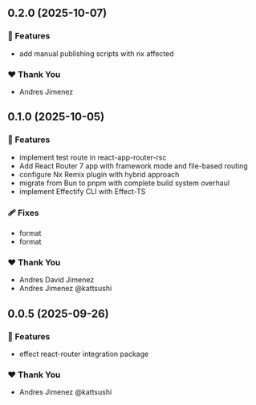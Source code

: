 ## 0.2.0 (2025-10-07)

### 🚀 Features

- add manual publishing scripts with nx affected

### ❤️ Thank You

- Andres Jimenez

## 0.1.0 (2025-10-05)

### 🚀 Features

- implement test route in react-app-router-rsc
- Add React Router 7 app with framework mode and file-based routing
- configure Nx Remix plugin with hybrid approach
- migrate from Bun to pnpm with complete build system overhaul
- implement Effectify CLI with Effect-TS

### 🩹 Fixes

- format
- format

### ❤️ Thank You

- Andres David Jimenez
- Andres Jimenez @kattsushi

## 0.0.5 (2025-09-26)

### 🚀 Features

- effect react-router integration package

### ❤️ Thank You

- Andres Jimenez @kattsushi